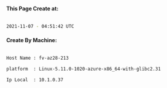
   
#### This Page Create at:

```bash

2021-11-07 - 04:51:42 UTC

```

#### Create By Machine:

```bash

Host Name : fv-az28-213

platform  : Linux-5.11.0-1020-azure-x86_64-with-glibc2.31

Ip Local  : 10.1.0.37

```


